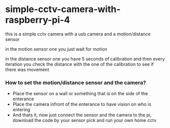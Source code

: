 # simple-cctv-camera-with-raspberry-pi-4

this is a simple cctv camera with a usb camera and a motion/distance sensor

in the motion sensor one you just wait for motion

in the distance sensor one you have 5 seconds of calibration and then every iteration you check the distance with the one of the calibration to see if there was movement


<h3>How to set the motion/distance sensor and the camera?</h3>
<ul>
  <li>Place the sensor on a wall or something that is on the side of the enterance</li>
  <li>Place the camera infront of the enterance to have vision on who is entering</li>
  <li>And thats it, now just connect the sensor and the camera to the pi, download the code by your sensor pick and run your own home cctv</li>
</ul>
